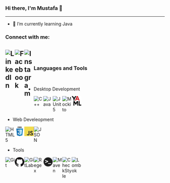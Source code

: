 ### Hi there, I'm Mustafa 👋
---

 - 🌱 I’m currently learning Java

### Connect with me:

[<img align="left" title="LinkedIn" alt="LinkedIn" width="30px" src="https://user-images.githubusercontent.com/65444856/133000567-ab6427ab-5eaf-4e35-8e98-da6d3926b41a.png" />][linkedin]
[<img align="left" title="Facebook" alt="Facebook" width="30px" src="https://user-images.githubusercontent.com/65444856/133000585-098f4f6e-7830-4555-977f-8ca758a10b94.png" />][facebook]
[<img align="left" title="Instagram" alt="Instagram" width="30px" src="https://user-images.githubusercontent.com/65444856/133000651-71afbdf2-4a7c-49d6-b8c4-86179e176d06.png" />][instagram]
<br/>
--

### Languages and Tools
<br/>

 - Desktop Development

<img align="left" title="C++" alt="C++" width="30px" src="https://user-images.githubusercontent.com/65444856/133030295-4df4d2da-9ea2-4914-af76-aadc8d25657c.png" />
<img align="left" title="Java" alt="Java" width="30px" src="https://user-images.githubusercontent.com/65444856/133000423-0dcbdaa2-bd4e-4274-9d17-ce056fe319ee.png" />
<img align="left" title="JUnit5" alt="JUnit5" width="30px" src="https://user-images.githubusercontent.com/65444856/133000373-50a5b894-f295-4ed9-b165-ea0e9343c583.png" />
<img align="left" title="Mockito" alt="Mockito" width="30px" src="https://user-images.githubusercontent.com/65444856/133028506-2ed2dc33-8ec7-4817-af2d-bd236ec67bce.png" />
<img align="left" title="Yaml" alt="Yaml" width="30px" src="https://raw.githubusercontent.com/github/explore/80688e429a7d4ef2fca1e82350fe8e3517d3494d/topics/yaml/yaml.png" />


<br/>
<br/>
<br/>


 - Web Develeopment

<img align="left" title="HTML5" alt="HTML5" width="30px" src="https://user-images.githubusercontent.com/65444856/133001496-604bda14-51ef-4fcb-b628-ef5a2c0d022a.png" />
<img align="left" title="CSS3" alt="CSS3" width="30px" src="https://raw.githubusercontent.com/github/explore/80688e429a7d4ef2fca1e82350fe8e3517d3494d/topics/css/css.png" />
<img align="left" title="JavaScript" alt="JavaScript" width="30px" src="https://raw.githubusercontent.com/github/explore/80688e429a7d4ef2fca1e82350fe8e3517d3494d/topics/javascript/javascript.png" />
<img align="left" title="JSON" alt="JSON" width="30px" src="https://user-images.githubusercontent.com/65444856/133029142-a7e9e4e2-cb04-47c6-bfa2-bda19789e9ad.png" />

<br/>
<br/>
<br/>

- Tools

<img align="left" title="Git" alt="Git" width="30px" src="https://user-images.githubusercontent.com/65444856/133001410-5b6b86f3-71e6-494d-9920-8c1be95eb543.png" />
<img align="left" title="GitHub" alt="GitHub" width="30px" src="https://raw.githubusercontent.com/github/explore/78df643247d429f6cc873026c0622819ad797942/topics/github/github.png" />
<img align="left" title="GitLab" alt="GitLab" width="30px" src="https://user-images.githubusercontent.com/65444856/133000298-37b72739-457a-4ba5-9c6b-d32d88a4b008.png" />
<img align="left" title="Regex" alt="Regex" width="30px" src="https://user-images.githubusercontent.com/65444856/133237972-1b26c7f8-439b-4993-a770-ebc82815b353.png" />
<img align="left" title="Terminal" alt="Terminal" width="30px" src="https://raw.githubusercontent.com/github/explore/80688e429a7d4ef2fca1e82350fe8e3517d3494d/topics/terminal/terminal.png" />
<img align="left" title="Maven" alt="Maven" width="30px" src="https://user-images.githubusercontent.com/65444856/133030496-f680af1c-3cd6-4af5-af47-f3a75d7c5906.png" />
<img align="left" title="CheckStyle" alt="CheckStyle" width="30px" src="https://user-images.githubusercontent.com/65444856/133028663-b7a17351-d520-49a7-8888-1fcceeba2c65.png" />
<img align ="left" title="Lombok" alt="Lombok" width="30px" src="https://user-images.githubusercontent.com/65444856/150393193-071b179e-7fd0-44d4-9b57-dc9744a0dded.jpg"/>



[instagram]: https://www.instagram.com/mmstf00/
[linkedin]: https://www.linkedin.com/in/mustafa-ercan-3310421a1/
[facebook]: https://www.facebook.com/mmstf00/
